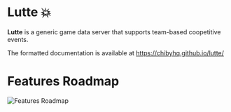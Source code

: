 # Lutte 💥

**Lutte** is a generic game data server that supports team-based coopetitive events.

The formatted documentation is available at https://chibyhq.github.io/lutte/

# Features Roadmap

![Features Roadmap](http://www.plantuml.com/plantuml/proxy?src=https://raw.github.com/chibyhq/lutte/develop/docs/feature-roadmap.puml)

